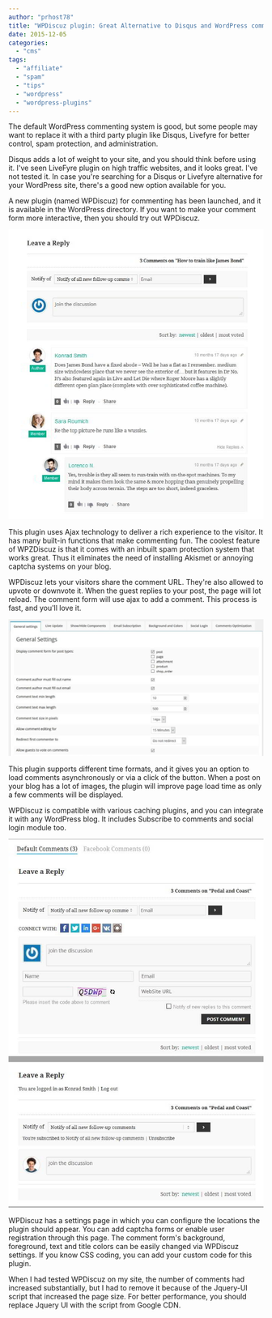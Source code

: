 ```yaml
---
author: "prhost78"
title: "WPDiscuz plugin: Great Alternative to Disqus and WordPress comment system"
date: 2015-12-05
categories: 
  - "cms"
tags: 
  - "affiliate"
  - "spam"
  - "tips"
  - "wordpress"
  - "wordpress-plugins"
---
```


The default WordPress commenting system is good, but some people may want to replace it with a third party plugin like Disqus, Livefyre for better control, spam protection, and administration.

Disqus adds a lot of weight to your site, and you should think before using it. I've seen LiveFyre plugin on high traffic websites, and it looks great. I've not tested it. In case you're searching for a Disqus or Livefyre alternative for your WordPress site, there's a good new option available for you.

A new plugin (named WPDiscuz) for commenting has been launched, and it is available in the WordPress directory. If you want to make your comment form more interactive, then you should try out WPDiscuz.

![WordPress WPDiscuz plugin](images/WPDiscuz.jpg)

This plugin uses Ajax technology to deliver a rich experience to the visitor. It has many built-in functions that make commenting fun. The coolest feature of WPZDiscuz is that it comes with an inbuilt spam protection system that works great. Thus it eliminates the need of installing Akismet or annoying captcha systems on your blog.

WPDiscuz lets your visitors share the comment URL. They're also allowed to upvote or downvote it. When the guest replies to your post, the page will lot reload. The comment form will use ajax to add a comment. This process is fast, and you'll love it.

![WP-Discuz settings](images/WP-Discuz-settings-1024x549.jpg)

This plugin supports different time formats, and it gives you an option to load comments asynchronously or via a click of the button. When a post on your blog has a lot of images, the plugin will improve page load time as only a few comments will be displayed.

WPDiscuz is compatible with various caching plugins, and you can integrate it with any WordPress blog. It includes Subscribe to comments and social login module too.

![wordpress social login with WPDiscuz plugin](images/wordpress-social-login.jpg)

WPDiscuz has a settings page in which you can configure the locations the plugin should appear. You can add captcha forms or enable user registration through this page. The comment form's background, foreground, text and title colors can be easily changed via WPDiscuz settings. If you know CSS coding, you can add your custom code for this plugin.

When I had tested WPDiscuz on my site, the number of comments had increased substantially, but I had to remove it because of the Jquery-UI script that increased the page size. For better performance, you should replace Jquery UI with the script from Google CDN.
